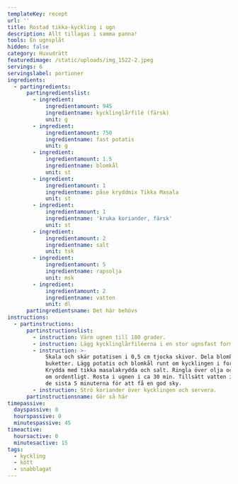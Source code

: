 ```yaml
---
templateKey: recept
url: ''
title: Rostad tikka-kyckling i ugn
description: Allt tillagas i samma panna!
tools: En ugnsplåt
hidden: false
category: Huvudrätt
featuredimage: /static/uploads/img_1522-2.jpeg
servings: 6
servingslabel: portioner
ingredients:
  - partingredients:
      partingredientslist:
        - ingredient:
            ingredientamount: 945
            ingredientname: kycklinglårfilé (färsk)
            unit: g
        - ingredient:
            ingredientamount: 750
            ingredientname: fast potatis
            unit: g
        - ingredient:
            ingredientamount: 1.5
            ingredientname: blomkål
            unit: st
        - ingredient:
            ingredientamount: 1
            ingredientname: påse kryddmix Tikka Masala
            unit: st
        - ingredient:
            ingredientamount: 1
            ingredientname: 'kruka koriander, färsk'
            unit: st
        - ingredient:
            ingredientamount: 2
            ingredientname: salt
            unit: tsk
        - ingredient:
            ingredientamount: 5
            ingredientname: rapsolja
            unit: msk
        - ingredient:
            ingredientamount: 2
            ingredientname: vatten
            unit: dl
      partingredientsname: Det här behövs
instructions:
  - partinstructions:
      partinstructionslist:
        - instruction: Värm ugnen till 180 grader.
        - instruction: Lägg kycklinglårfiléerna i en stor ugnsfast form eller plåt.
        - instruction: >-
            Skala och skär potatisen i 0,5 cm tjocka skivor. Dela blomkålen i
            buketter. Lägg potatis och blomkål runt om kycklingen i formen.
            Krydda med tikka masalakrydda och salt. Ringla över olja och blanda
            om ordentligt. Rosta i ugnen i ca 30 min. Tillsätt vatten i formen
            de sista 5 minuterna för att få en god sky.
        - instruction: Strö koriander över kycklingen och servera.
      partinstructionsname: Gör så här
timepassive:
  dayspassive: 0
  hourspassive: 0
  minutespassive: 45
timeactive:
  hoursactive: 0
  minutesactive: 15
tags:
  - kyckling
  - kött
  - snabblagat
---
```

